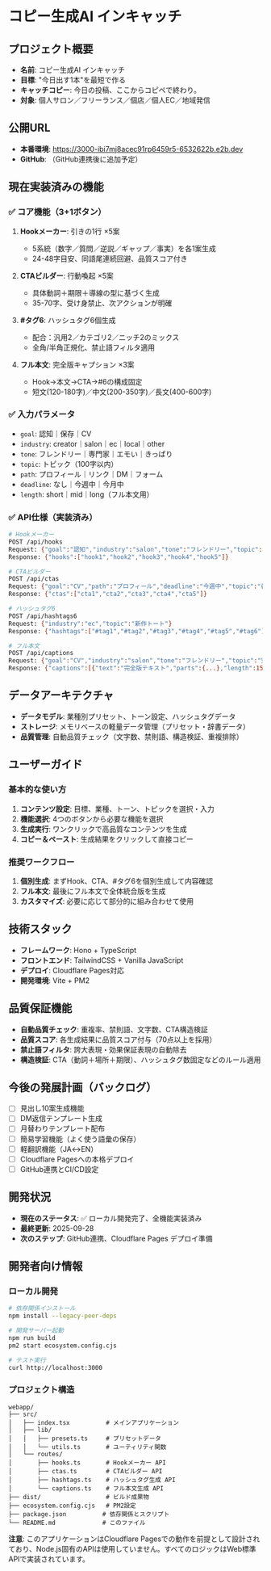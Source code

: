 # コピー生成AI インキャッチ

## プロジェクト概要
- **名前**: コピー生成AI インキャッチ
- **目標**: "今日出す1本"を最短で作る
- **キャッチコピー**: 今日の投稿、ここからコピペで終わり。
- **対象**: 個人サロン／フリーランス／個店／個人EC／地域発信

## 公開URL
- **本番環境**: https://3000-ibi7mj8acec91rp6459r5-6532622b.e2b.dev
- **GitHub**: （GitHub連携後に追加予定）

## 現在実装済みの機能

### ✅ コア機能（3+1ボタン）
1. **Hookメーカー**: 引きの1行 ×5案
   - 5系統（数字／質問／逆説／ギャップ／事実）を各1案生成
   - 24-48字目安、同語尾連続回避、品質スコア付き

2. **CTAビルダー**: 行動喚起 ×5案
   - 具体動詞＋期限＋導線の型に基づく生成
   - 35-70字、受け身禁止、次アクションが明確

3. **#タグ6**: ハッシュタグ6個生成
   - 配合：汎用2／カテゴリ2／ニッチ2のミックス
   - 全角/半角正規化、禁止語フィルタ適用

4. **フル本文**: 完全版キャプション ×3案
   - Hook→本文→CTA→#6の構成固定
   - 短文(120-180字)／中文(200-350字)／長文(400-600字)

### ✅ 入力パラメータ
- `goal`: 認知｜保存｜CV
- `industry`: creator｜salon｜ec｜local｜other
- `tone`: フレンドリー｜専門家｜エモい｜きっぱり
- `topic`: トピック（100字以内）
- `path`: プロフィール｜リンク｜DM｜フォーム
- `deadline`: なし｜今週中｜今月中
- `length`: short｜mid｜long（フル本文用）

### ✅ API仕様（実装済み）
```bash
# Hookメーカー
POST /api/hooks
Request: {"goal":"認知","industry":"salon","tone":"フレンドリー","topic":"空き枠案内"}
Response: {"hooks":["hook1","hook2","hook3","hook4","hook5"]}

# CTAビルダー
POST /api/ctas  
Request: {"goal":"CV","path":"プロフィール","deadline":"今週中","topic":"初回相談"}
Response: {"ctas":["cta1","cta2","cta3","cta4","cta5"]}

# ハッシュタグ6
POST /api/hashtags6
Request: {"industry":"ec","topic":"新作トート"}
Response: {"hashtags":["#tag1","#tag2","#tag3","#tag4","#tag5","#tag6"]}

# フル本文
POST /api/captions
Request: {"goal":"CV","industry":"salon","tone":"フレンドリー","topic":"空き枠案内","length":"short"}
Response: {"captions":[{"text":"完全版テキスト","parts":{...},"length":159},...]}
```

## データアーキテクチャ
- **データモデル**: 業種別プリセット、トーン設定、ハッシュタグデータ
- **ストレージ**: メモリベースの軽量データ管理（プリセット・辞書データ）
- **品質管理**: 自動品質チェック（文字数、禁則語、構造検証、重複排除）

## ユーザーガイド

### 基本的な使い方
1. **コンテンツ設定**: 目標、業種、トーン、トピックを選択・入力
2. **機能選択**: 4つのボタンから必要な機能を選択
3. **生成実行**: ワンクリックで高品質なコンテンツを生成
4. **コピー＆ペースト**: 生成結果をクリックして直接コピー

### 推奨ワークフロー
1. **個別生成**: まずHook、CTA、#タグ6を個別生成して内容確認
2. **フル本文**: 最後にフル本文で全体統合版を生成
3. **カスタマイズ**: 必要に応じて部分的に組み合わせて使用

## 技術スタック
- **フレームワーク**: Hono + TypeScript
- **フロントエンド**: TailwindCSS + Vanilla JavaScript
- **デプロイ**: Cloudflare Pages対応
- **開発環境**: Vite + PM2

## 品質保証機能
- **自動品質チェック**: 重複率、禁則語、文字数、CTA構造検証
- **品質スコア**: 各生成結果に品質スコア付与（70点以上を採用）
- **禁止語フィルタ**: 誇大表現・効果保証表現の自動除去
- **構造検証**: CTA（動詞＋場所＋期限）、ハッシュタグ数固定などのルール適用

## 今後の発展計画（バックログ）
- [ ] 見出し10案生成機能
- [ ] DM返信テンプレート生成
- [ ] 月替わりテンプレート配布
- [ ] 簡易学習機能（よく使う語彙の保存）
- [ ] 軽翻訳機能（JA↔EN）
- [ ] Cloudflare Pagesへの本格デプロイ
- [ ] GitHub連携とCI/CD設定

## 開発状況
- **現在のステータス**: ✅ ローカル開発完了、全機能実装済み
- **最終更新**: 2025-09-28
- **次のステップ**: GitHub連携、Cloudflare Pages デプロイ準備

## 開発者向け情報

### ローカル開発
```bash
# 依存関係インストール
npm install --legacy-peer-deps

# 開発サーバー起動
npm run build
pm2 start ecosystem.config.cjs

# テスト実行
curl http://localhost:3000
```

### プロジェクト構造
```
webapp/
├── src/
│   ├── index.tsx          # メインアプリケーション
│   ├── lib/
│   │   ├── presets.ts     # プリセットデータ
│   │   └── utils.ts       # ユーティリティ関数
│   └── routes/
│       ├── hooks.ts       # Hookメーカー API
│       ├── ctas.ts        # CTAビルダー API  
│       ├── hashtags.ts    # ハッシュタグ生成 API
│       └── captions.ts    # フル本文生成 API
├── dist/                  # ビルド成果物
├── ecosystem.config.cjs   # PM2設定
├── package.json          # 依存関係とスクリプト
└── README.md             # このファイル
```

**注意**: このアプリケーションはCloudflare Pagesでの動作を前提として設計されており、Node.js固有のAPIは使用していません。すべてのロジックはWeb標準APIで実装されています。